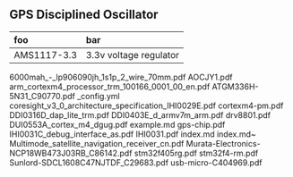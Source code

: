  <!-- -*- mode:gfm -*- -->

## GPS Disciplined Oscillator

|foo|bar |
|:- |:- |
|AMS1117-3.3 |3.3v voltage regulator | [datasheet](1811201117_Advanced-Monolithic-Systems-AMS-AMS1117-3-3_C6186.pdf) |


6000mah_-_lp906090jh_1s1p_2_wire_70mm.pdf
AOCJY1.pdf
arm_cortexm4_processor_trm_100166_0001_00_en.pdf
ATGM336H-5N31_C90770.pdf
_config.yml
coresight_v3_0_architecture_specification_IHI0029E.pdf
cortexm4-pm.pdf
DDI0316D_dap_lite_trm.pdf
DDI0403E_d_armv7m_arm.pdf
drv8801.pdf
DUI0553A_cortex_m4_dgug.pdf
example.md
gps-chip.pdf
IHI0031C_debug_interface_as.pdf
IHI0031.pdf
index.md
index.md~
Multimode_satellite_navigation_receiver_cn.pdf
Murata-Electronics-NCP18WB473J03RB_C86142.pdf
stm32f405rg.pdf
stm32f4-rm.pdf
Sunlord-SDCL1608C47NJTDF_C29683.pdf
usb-micro-C404969.pdf


